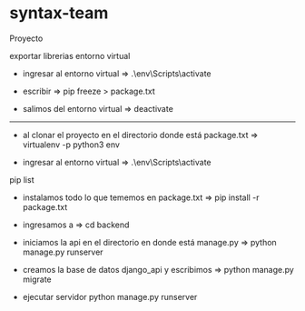 # syntax-team
Proyecto


exportar librerias entorno virtual
- ingresar al entorno virtual => 
.\env\Scripts\activate

- escribir => 
pip freeze > package.txt

- salimos del entorno virtual => 
deactivate  

----------------------
- al clonar el proyecto en el directorio donde está package.txt => 
virtualenv -p python3 env

- ingresar al entorno virtual => 
.\env\Scripts\activate

pip list

- instalamos todo lo que tememos en package.txt => 
pip install -r package.txt

- ingresamos a => 
cd backend

- iniciamos la api en el directorio en donde está manage.py => 
python manage.py runserver

- creamos la base de datos django_api y escribimos => 
python manage.py migrate

- ejecutar servidor
python manage.py runserver
